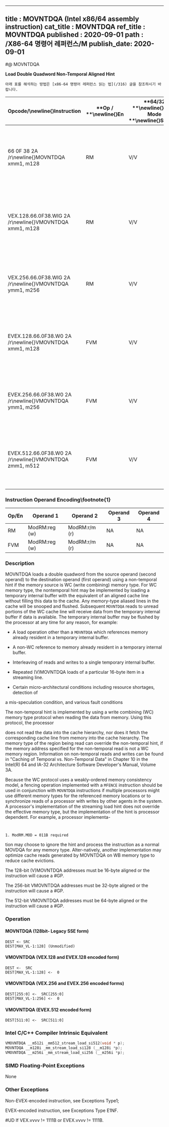 ----------------------------
title : MOVNTDQA (Intel x86/64 assembly instruction)
cat_title : MOVNTDQA
ref_title : MOVNTDQA
published : 2020-09-01
path : /X86-64 명령어 레퍼런스/M
publish_date: 2020-09-01
----------------------------


#@ MOVNTDQA

**Load Double Quadword Non-Temporal Aligned Hint**

```lec-info
아래 표를 해석하는 방법은 [x86-64 명령어 레퍼런스 읽는 법](/316) 글을 참조하시기 바랍니다.
```

|**Opcode/**\newline{}**Instruction**|**Op / **\newline{}**En**|**64/32 **\newline{}**bit Mode **\newline{}**Support**|**CPUID **\newline{}**Feature Flag**|**Description**|
|------------------------------------|-------------------------|------------------------------------------------------|------------------------------------|---------------|
|66 0F 38 2A /r\newline{}MOVNTDQA xmm1, m128|RM|V/V|SSE4_1|Move double quadword from m128 to xmm1 using non-temporal hint if WC memory type.|
|VEX.128.66.0F38.WIG 2A /r\newline{}VMOVNTDQA xmm1, m128|RM|V/V|AVX|Move double quadword from m128 to xmm using non-temporal hint if WC memory type.|
|VEX.256.66.0F38.WIG 2A /r\newline{}VMOVNTDQA ymm1, m256|RM|V/V|AVX2|Move 256-bit data from m256 to ymm using non-temporal hint if WC memory type.|
|EVEX.128.66.0F38.W0 2A /r\newline{}VMOVNTDQA xmm1, m128|FVM|V/V|AVX512VL\newline{}AVX512F|Move 128-bit data from m128 to xmm using non-temporal hint if WC memory type.|
|EVEX.256.66.0F38.W0 2A /r\newline{}VMOVNTDQA ymm1, m256|FVM|V/V|AVX512VL\newline{}AVX512F|Move 256-bit data from m256 to ymm using non-temporal hint if WC memory type.|
|EVEX.512.66.0F38.W0 2A /r\newline{}VMOVNTDQA zmm1, m512|FVM|V/V|AVX512F|Move 512-bit data from m512 to zmm using non-temporal hint if WC memory type.|
### Instruction Operand Encoding\footnote{1}


|Op/En|Operand 1|Operand 2|Operand 3|Operand 4|
|-----|---------|---------|---------|---------|
|RM|ModRM:reg (w)|ModRM:r/m (r)|NA|NA|
|FVM|ModRM:reg (w)|ModRM:r/m (r)|NA|NA|
### Description


MOVNTDQA loads a double quadword from the source operand (second operand) to the destination operand (first operand) using a non-temporal hint if the memory source is WC (write combining) memory type. For WC memory type, the nontemporal hint may be implemented by loading a temporary internal buffer with the equivalent of an aligned cache line without filling this data to the cache. Any memory-type aliased lines in the cache will be snooped and flushed. Subsequent `MOVNTDQA` reads to unread portions of the WC cache line will receive data from the temporary internal buffer if data is available. The temporary internal buffer may be flushed by the processor at any time for any reason, for example:

*  A load operation other than a `MOVNTDQA` which references memory already resident in a temporary internal buffer.

*  A non-WC reference to memory already resident in a temporary internal buffer.

*  Interleaving of reads and writes to a single temporary internal buffer.

*  Repeated (V)MOVNTDQA loads of a particular 16-byte item in a streaming line.

*  Certain micro-architectural conditions including resource shortages, detection of

a mis-speculation condition, and various fault conditions

The non-temporal hint is implemented by using a write combining (WC) memory type protocol when reading the data from memory. Using this protocol, the processor

does not read the data into the cache hierarchy, nor does it fetch the corresponding cache line from memory into the cache hierarchy. The memory type of the region being read can override the non-temporal hint, if the memory address specified for the non-temporal read is not a WC memory region. Information on non-temporal reads and writes can be found in "Caching of Temporal vs. Non-Temporal Data" in Chapter 10 in the Intel(R) 64 and IA-32 Architecture Software Developer's Manual, Volume 3A.

Because the WC protocol uses a weakly-ordered memory consistency model, a fencing operation implemented with a `MFENCE` instruction should be used in conjunction with `MOVNTDQA` instructions if multiple processors might use different memory types for the referenced memory locations or to synchronize reads of a processor with writes by other agents in the system. A processor's implementation of the streaming load hint does not override the effective memory type, but the implementation of the hint is processor dependent. For example, a processor implementa-

```sidenote


1. ModRM.MOD = 011B required
```

tion may choose to ignore the hint and process the instruction as a normal MOVDQA for any memory type. Alter-natively, another implementation may optimize cache reads generated by MOVNTDQA on WB memory type to reduce cache evictions.

The 128-bit (V)MOVNTDQA addresses must be 16-byte aligned or the instruction will cause a #GP.

The 256-bit VMOVNTDQA addresses must be 32-byte aligned or the instruction will cause a #GP.

The 512-bit VMOVNTDQA addresses must be 64-byte aligned or the instruction will cause a #GP.


### Operation
#### MOVNTDQA (128bit- Legacy SSE form)
```info-verb
DEST <- SRC
DEST[MAX_VL-1:128] (Unmodified)
```
#### VMOVNTDQA (VEX.128 and EVEX.128 encoded form)
```info-verb
DEST <-  SRC
DEST[MAX_VL-1:128] <-  0 
```
#### VMOVNTDQA (VEX.256 and EVEX.256 encoded forms)
```info-verb
DEST[255:0] <-  SRC[255:0]
DEST[MAX_VL-1:256] <-  0
```
#### VMOVNTDQA (EVEX.512 encoded form)
```info-verb
DEST[511:0] <-  SRC[511:0]
```

### Intel C/C++ Compiler Intrinsic Equivalent

```cpp
VMOVNTDQA __m512i _mm512_stream_load_si512(void * p);
MOVNTDQA __m128i _mm_stream_load_si128 (__m128i *p);
VMOVNTDQA __m256i _mm_stream_load_si256 (__m256i *p);
```
### SIMD Floating-Point Exceptions


None

### Other Exceptions


Non-EVEX-encoded instruction, see Exceptions Type1; 

EVEX-encoded instruction, see Exceptions Type E1NF.

#UD If VEX.vvvv != 1111B or EVEX.vvvv != 1111B.

